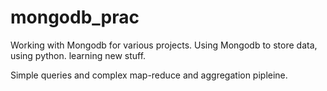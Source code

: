 # mongodb_prac
Working with Mongodb for various projects.
Using Mongodb to store data, using python.
learning new stuff.

Simple queries and complex map-reduce and aggregation pipleine. 
